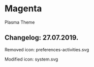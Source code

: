 # Magenta
Plasma Theme

Changelog: 27.07.2019.
----------------------

Removed icon: preferences-activities.svg

Modified icon: system.svg
